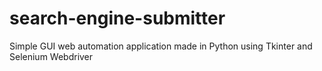 # search-engine-submitter
Simple GUI web automation application made in Python using Tkinter and Selenium Webdriver
